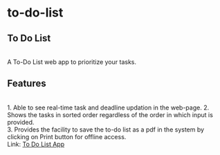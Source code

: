 # to-do-list

## To Do List

<br>
A To-Do List web app to prioritize your tasks.
<br>

## Features

<br>
1. Able to see real-time task and deadline updation in the web-page.  
2. Shows the tasks in sorted order regardless of the order in which input is provided. <br>
3. Provides the facility to save the to-do list as a pdf in the system by clicking on Print button for offline access. <br>
Link: <a href="https://sunainacode.github.io/to-do-list/"> To Do List App </a>
